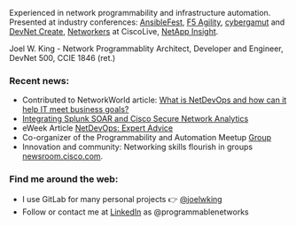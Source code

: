 <!-- <img src="https://raw.githubusercontent.com/joelwking/joelwking/master/images/DSC_1530_linkedin.JPG" width="600" height="270" alt="banner that says Joel W. King - Network Programmablity Architect, Developer and Engineer, DevNet 500, CCIE 1846 (ret.)">
-->



Experienced in network programmability and infrastructure automation. Presented at industry conferences: [AnsibleFest](https://www.slideshare.net/joelwking/using-ansible-tower-to-implement-security-policies-and-telemetry-streaming-for-hybrid-clouds), [F5 Agility](https://www.slideshare.net/joelwking/supernetops-source-of-truth), [cybergamut](http://cybergamut.com/2016/09/technical-tuesday-20-september-2016-goodbye-cli-hello-api-leveraging-network-programmability-in-security-incident-response-by-joel-king-of-wwt/) and [DevNet Create](https://www.slideshare.net/joelwking/devnetcreate2021joelwkingpptx), [Networkers](https://www.slideshare.net/joelwking/brkevt2311joekingpbrpptx) at CiscoLive, [NetApp Insight](https://www.slideshare.net/joelwking/bd-2577-bigdatavideosurveillancestoragesolutionbc). 

Joel W. King - Network Programmablity Architect, Developer and Engineer, DevNet 500, CCIE 1846 (ret.)

### Recent news:

- Contributed to NetworkWorld article: [What is NetDevOps and how can it help IT meet business goals?](https://www.networkworld.com/article/3665915/what-is-netdevops-and-how-can-it-help-it-meet-business-goals.html)
- [Integrating Splunk SOAR and Cisco Secure Network Analytics](https://www.wwt.com/article/integrating-splunk-soar-and-cisco-secure-network-analytics)
- eWeek Article [NetDevOps: Expert Advice](https://www.eweek.com/networking/understanding-netdevops-expert-advice/)
- Co-organizer of the Programmability and Automation Meetup [Group](https://www.meetup.com/rtp-programmability-and-automation-meetup/)
- Innovation and community: Networking skills flourish in groups [newsroom.cisco.com](https://newsroom.cisco.com/feature-content?type=webcontent&articleId=2147139).

### Find me around the web:

- I use GitLab for many personal projects 👉 <a href="https://gitlab.com/joelwking">@joelwking</a>
- Follow or contact me at <a href="https://www.linkedin.com/in/programmablenetworks/">LinkedIn</a> as @programmablenetworks
<!--
**joelwking/joelwking** is a ✨ _special_ ✨ repository because its `README.md` (this file) appears on your GitHub profile.

Here are some ideas to get you started:

- 🔭 I’m currently working on ...
- 🌱 I’m currently learning ...
- 👯 I’m looking to collaborate on ...
- 🤔 I’m looking for help with ...
- 💬 Ask me about ...
- 📫 How to reach me: ...
- 😄 Pronouns: ...
- ⚡ Fun fact: ...
-->
